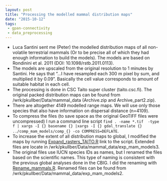 ```yaml
---
layout: post
title: "Processing the modelled mammal distribution maps"
date: "2015-10-12"
tags:
 - gpan-connectivity
 - data_preprocessing
---
```



+ Luca Santini sent me (Peter) the modelled distribution maps of all non-volatile terrestrial mammals (Or to be precise all of which they had enough information to build the models). The models are based on Rondinini et al. 2011 (DOI: 10.1098/rstb.2011.0113).
+ The models are upscaled from the original resolution to 1 minutes by Santini. He says that “…I have resampled each 300 m pixel by sum, and multiplied it by 0.09”. Basically the cell value corresponds to amount of suitable habitat in each cell.
+ The processing is done in CSC Taito super cluster (taito.csc.fi). The original packed distribution maps can be found from /wrk/pkullber/Data/mammal\_data (Archive.zip and Archive_part2.zip).   
+ There are altogether 4149 modelled range maps. We will use only those species that also have information on dispersal distance (n=4109).
+ To compress the files (to save space as the original GeoTIFF files were uncompressed) I run a command line script `find . -name *.tif  -type f | xargs -I {} basename {} |xargs -I {} gdal_translate {} ../comp_mam_models/comp_{} -co COMPRESS=DEFLATE`. 
+ To increase the extent of all distribution maps to global, I modified the maps by running [Expand\_rasters\_TAITO.R](https://github.com/cbig/gpan-connectivity/blob/master/src/01_preprocess/Expand_rasters_TAITO.R) link to the script. Extended files are locate in /wrk/pkullber/Data/mammal\_data/exp\_mam\_models3. 
+ The original files use IUCN species IDs as names, but I renamed the files based on the scientific names. This type of naming is consistent with the previous global analyses done in the CBIG. I did the renaming with [Rename\_mammals.R](https://github.com/cbig/gpan-connectivity/blob/master/src/01_preprocess/Rename_mammals.R). Renamed files can be found from /wrk/pkullber/Data/mammal\_data/exp\_mam\_models2.
